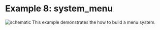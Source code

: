 Example 8: system_menu
==================

![schematic](https://github.com/VasilKalchev/LiquidMenu/blob/master/examples/A_system_menu/system_menu.png?raw=true)
This example demonstrates the how to build a menu system.
